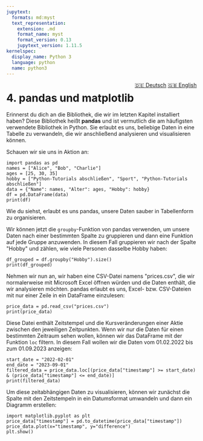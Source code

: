 ```yaml
---
jupytext:
  formats: md:myst
  text_representation:
    extension: .md
    format_name: myst
    format_version: 0.13
    jupytext_version: 1.11.5
kernelspec:
  display_name: Python 3
  language: python
  name: python3
---
```

<div style="float: right;">
  <a href="../../de/{{path-to-page}}" style="margin-left: 10px;">🇩🇪 Deutsch</a>
  <a href="../../en/{{path-to-page}}">🇬🇧 English</a>
</div>

# 4. pandas und matplotlib

Erinnerst du dich an die Bibliothek, die wir im letzten Kapitel installiert haben? Diese Bibliothek heißt **pandas** und ist vermutlich die am häufigsten verwendete Bibliothek in Python. Sie erlaubt es uns, beliebige Daten in eine Tabelle zu verwandeln, die wir anschließend analysieren und visualisieren können.

Schauen wir sie uns in Aktion an:

```{code-cell}
import pandas as pd
names = ["Alice", "Bob", "Charlie"]
ages = [25, 30, 35]
hobby = ["Python-Tutorials abschließen", "Sport", "Python-Tutorials abschließen"]
data = {"Name": names, "Alter": ages, "Hobby": hobby}
df = pd.DataFrame(data)
print(df)
```

Wie du siehst, erlaubt es uns pandas, unsere Daten sauber in Tabellenform zu organisieren.

Wir können jetzt die `groupby`-Funktion von pandas verwenden, um unsere Daten nach einer bestimmten Spalte zu gruppieren und dann eine Funktion auf jede Gruppe anzuwenden. In diesem Fall gruppieren wir nach der Spalte "Hobby" und zählen, wie viele Personen dasselbe Hobby haben:

```{code-cell}
df_grouped = df.groupby("Hobby").size()
print(df_grouped)
```

Nehmen wir nun an, wir haben eine CSV-Datei namens "prices.csv", die wir normalerweise mit Microsoft Excel öffnen würden und die Daten enthält, die wir analysieren möchten. pandas erlaubt es uns, Excel- bzw. CSV-Dateien mit nur einer Zeile in ein DataFrame einzulesen:

```{code-cell}
price_data = pd.read_csv("prices.csv")
print(price_data)
```

Diese Datei enthält Zeitstempel und die Kursveränderungen einer Aktie zwischen den jeweiligen Zeitpunkten. Wenn wir nur die Daten für einen bestimmten Zeitraum sehen wollen, können wir das DataFrame mit der Funktion `loc` filtern. In diesem Fall wollen wir die Daten vom 01.02.2022 bis zum 01.09.2023 anzeigen:

```{code-cell}
start_date = "2022-02-01"
end_date = "2023-09-01"
filtered_data = price_data.loc[(price_data["timestamp"] >= start_date) & (price_data["timestamp"] <= end_date)]
print(filtered_data)
```

Um diese zeitabhängigen Daten zu visualisieren, können wir zunächst die Spalte mit den Zeitstempeln in ein Datumsformat umwandeln und dann ein Diagramm erstellen:

```{code-cell}
import matplotlib.pyplot as plt
price_data["timestamp"] = pd.to_datetime(price_data["timestamp"])
price_data.plot(x="timestamp", y="difference")
plt.show()
```
